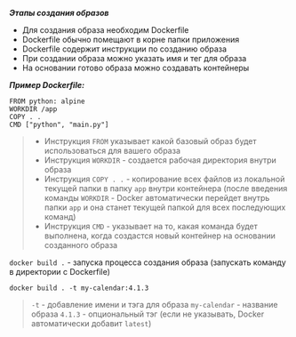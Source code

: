 ***Этапы создания образов***
- Для создания образа необходим Dockerfile
- Dockerfile обычно помещают в корне папки приложения
- Dockerfile содержит инструкции по созданию образа
- При создании образа можно указать имя и тег для образа
- На основании готово образа можно создавать контейнеры

***Пример Dockerfile:***
```Docker
FROM python: alpine
WORKDIR /app
COPY . .
CMD ["python", "main.py"]
```
>- Инструкция `FROM` указывает какой базовый образ будет использоваться для вашего образа
>- Инструкция `WORKDIR` - создается рабочая директория внутри образа
>- Инструкция `COPY . .` - копирование всех файлов из локальной текущей папки в папку `app` внутри контейнера (после введения команды `WORKDIR` - Docker автоматически перейдет внутрь папки `app` и она станет текущей папкой для всех последующих команд)
>- Инструкция `CMD` - указывает на то, какая команда будет выполнена, когда создастся новый контейнер на основании созданного образа 

`docker build .` - запуска процесса создания образа (запускать команду в директории с Dockerfile)

`docker build . -t my-calendar:4.1.3`
>`-t` - добавление имени и тэга для образа
>`my-calendar` - название образа
>`4.1.3` - опциональный тэг (если не указывать, Docker автоматически добавит `latest`)


